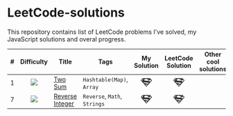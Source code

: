 # LeetCode-solutions
This repository contains list of LeetCode problems I've solved, my JavaScript solutions and overal progress.

| # | Difficulty | Title | Tags | My Solution | LeetCode Solution | Other cool solutions | Solved on my own? | Date |
|:-:|:----------:|-------|------|:-----------:|:-----------------:|:--------------------:|:-----------------:|:----:|
| 1 | ![][easy] | [Two Sum](https://leetcode.com/problems/two-sum/description/) | `Hashtable(Map)`, `Array` | [![](./images/solution.png)](Hashtable_Map/Two_Sum_1/Two_Sum_1.js) | [![](./images/solution.png)](https://leetcode.com/problems/two-sum/solution/#) | | Yes | `2018-10-01`
| 7 | ![][easy] | [Reverse Integer](https://leetcode.com/problems/reverse-integer/description/) | `Reverse`, `Math`, `Strings` | [![Using string](./images/solution.png)](Strings/Reverse_Integer_7/[Using_String]_Reverse_Integer_7.js) | [![](./images/solution.png)](https://leetcode.com/problems/reverse-integer/solution/#) | | Yes | `2018-10-02`


<!-- References to images, which can be used in markdown -->
[easy]: ./images/easy.png
[medium]: ./images/medium.png
[hard]: ./images/hard.png